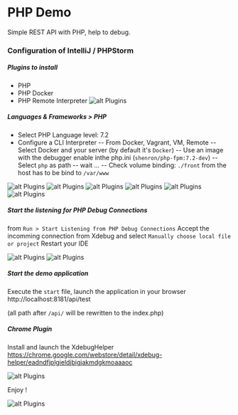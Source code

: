 # PHP Demo

Simple REST API with PHP, help to debug.
 
### Configuration of IntelliJ / PHPStorm
##### Plugins to install
  - PHP
  - PHP Docker
  - PHP Remote Interpreter
![alt Plugins](https://raw.githubusercontent.com/shenron/docker-php-fpm/master/debug-demo/screenshots/php-debug-01.png)
  
##### Languages & Frameworks > PHP
- Select PHP Language level: 7.2
- Configure a CLI Interpreter
-- From Docker, Vagrant, VM, Remote
-- Select Docker and your server (by default it's `Docker`)
-- Use an image with the debugger enable inthe php.ini (`shenron/php-fpm:7.2-dev`)
-- Select `php` as path
-- wait ...
-- Check volume binding: `./front` from the host has to be bind to `/var/www`

![alt Plugins](https://raw.githubusercontent.com/shenron/docker-php-fpm/master/debug-demo/screenshots/php-debug-02.png)
![alt Plugins](https://raw.githubusercontent.com/shenron/docker-php-fpm/master/debug-demo/screenshots/php-debug-03.png)
![alt Plugins](https://raw.githubusercontent.com/shenron/docker-php-fpm/master/debug-demo/screenshots/php-debug-04.png)
![alt Plugins](https://raw.githubusercontent.com/shenron/docker-php-fpm/master/debug-demo/screenshots/php-debug-05.png)
![alt Plugins](https://raw.githubusercontent.com/shenron/docker-php-fpm/master/debug-demo/screenshots/php-debug-07.png)
![alt Plugins](https://raw.githubusercontent.com/shenron/docker-php-fpm/master/debug-demo/screenshots/php-debug-08.png)

##### Start the listening for PHP Debug Connections
from `Run > Start Listening from PHP Debug Connections`
Accept the incomming connection from Xdebug and select `Manually choose local file or project`
Restart your IDE

![alt Plugins](https://raw.githubusercontent.com/shenron/docker-php-fpm/master/debug-demo/screenshots/php-debug-09.png)
![alt Plugins](https://raw.githubusercontent.com/shenron/docker-php-fpm/master/debug-demo/screenshots/php-debug-10.png)

##### Start the demo application
Execute the `start` file, launch the application in your browser 
http://localhost:8181/api/test

(all path after `/api/` will be rewritten to the index.php)

##### Chrome Plugin
Install and launch the XdebugHelper
https://chrome.google.com/webstore/detail/xdebug-helper/eadndfjplgieldjbigjakmdgkmoaaaoc

![alt Plugins](https://raw.githubusercontent.com/shenron/docker-php-fpm/master/debug-demo/screenshots/php-debug-06.png)

Enjoy !

![alt Plugins](https://raw.githubusercontent.com/shenron/docker-php-fpm/master/debug-demo/screenshots/php-debug-11.png)
